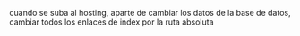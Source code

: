 cuando se suba al hosting, aparte de cambiar los datos de la base de datos, cambiar todos los enlaces de index por la ruta absoluta
